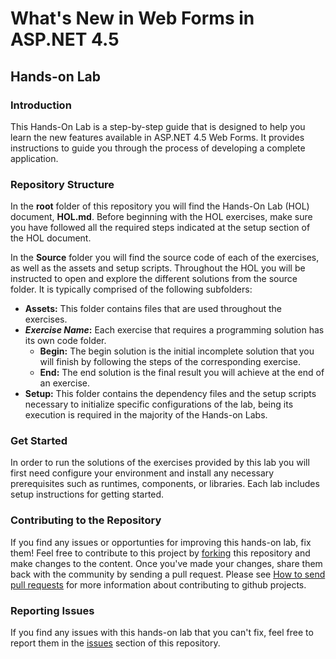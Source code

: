 # What's New in Web Forms in ASP.NET 4.5 #

## Hands-on Lab ##

### Introduction ###

This Hands-On Lab is a step-by-step guide that is designed to help you learn the new features available in ASP.NET 4.5 Web Forms. It provides instructions to guide you through the process of developing a complete application.

### Repository Structure ###

In the **root** folder of this repository you will find the Hands-On Lab (HOL) document, **HOL.md**. Before beginning with the HOL exercises, make sure you have followed all the required steps indicated at the setup section of the HOL document. 

In the **Source** folder you will find the source code of each of the exercises, as well as the assets and setup scripts. Throughout the HOL you will be instructed to open and explore the different solutions from the source folder. It is typically comprised of the following subfolders:

- **Assets:** This folder contains files that are used throughout the exercises.
- **_Exercise Name_:** Each exercise that requires a programming solution has its own code folder.
  - **Begin:** The begin solution is the initial incomplete solution that you will finish by following the steps of the corresponding exercise.
  - **End:** The end solution is the final result you will achieve at the end of an exercise.
- **Setup:** This folder contains the dependency files and the setup scripts necessary to initialize specific configurations of the lab, being its execution is required in the majority of the Hands-on Labs.

### Get Started ###

In order to run the solutions of the exercises provided by this lab you will first need configure your environment and install any necessary prerequisites such as runtimes, components, or libraries. Each lab includes setup instructions for getting started.

### Contributing to the Repository ###

If you find any issues or opportunties for improving this hands-on lab, fix them!  Feel free to contribute to this project by [forking](http://help.github.com/fork-a-repo/) this repository and make changes to the content.  Once you've made your changes, share them back with the community by sending a pull request. Please see [How to send pull requests](http://help.github.com/send-pull-requests/) for more information about contributing to github projects.

### Reporting Issues ###

If you find any issues with this hands-on lab that you can't fix, feel free to report them in the [issues](https://github.com/Microsoft-Web/HOL-ASPNETMVC4/issues) section of this repository.